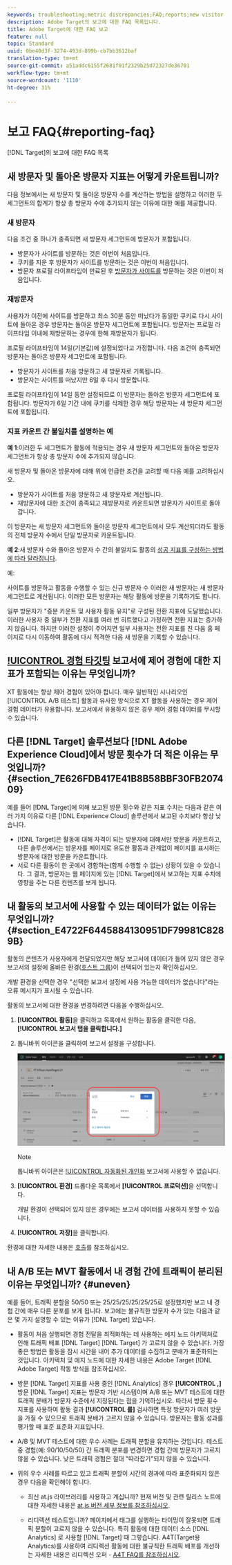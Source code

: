 ```yaml
---
keywords: troubleshooting;metric discrepancies;FAQ;reports;new visitor;new visitors;returning visitor;returning visitors;return visit;new visit
description: Adobe Target의 보고에 대한 FAQ 목록입니다.
title: Adobe Target에 대한 FAQ 보고
feature: null
topic: Standard
uuid: 0be40d3f-3274-493d-899b-cb7bb3612baf
translation-type: tm+mt
source-git-commit: a51addc6155f2681f01f2329b25d72327de36701
workflow-type: tm+mt
source-wordcount: '1110'
ht-degree: 31%

---
```



# 보고 FAQ{#reporting-faq}

[!DNL Target]의 보고에 대한 FAQ 목록

## 새 방문자 및 돌아온 방문자 지표는 어떻게 카운트됩니까?

다음 정보에서는 새 방문자 및 돌아온 방문자 수를 계산하는 방법을 설명하고 이러한 두 세그먼트의 합계가 항상 총 방문자 수에 추가되지 않는 이유에 대한 예를 제공합니다.

### 새 방문자

다음 조건 중 하나가 충족되면 새 방문자 세그먼트에 방문자가 포함됩니다.

* 방문자가 사이트를 방문하는 것은 이번이 처음입니다.
* 쿠키를 지운 후 방문자가 사이트를 방문하는 것은 이번이 처음입니다.
* 방문자 프로필 라이프타임이 만료된 후 [방문자가 사이트를](/help/c-target/c-visitor-profile/visitor-profile-lifetime.md) 방문하는 것은 이번이 처음입니다.

### 재방문자

사용자가 이전에 사이트를 방문하고 최소 30분 동안 떠났다가 동일한 쿠키로 다시 사이트에 돌아온 경우 방문자는 돌아온 방문자 세그먼트에 포함됩니다. 방문자는 프로필 라이프타임 이내에 재방문하는 경우에 한해 재방문자가 됩니다.

프로필 라이프타임이 14일(기본값)에 설정되었다고 가정합니다. 다음 조건이 충족되면 방문자는 돌아온 방문자 세그먼트에 포함됩니다.

* 방문자가 사이트를 처음 방문하고 새 방문자로 기록됩니다.
* 방문자는 사이트를 떠났지만 6일 후 다시 방문합니다.

프로필 라이프타임이 14일 동안 설정되므로 이 방문자는 돌아온 방문자 세그먼트에 포함됩니다. 방문자가 6일 기간 내에 쿠키를 삭제한 경우 해당 방문자는 새 방문자 세그먼트에 포함됩니다.

### 지표 카운트 간 불일치를 설명하는 예

**예 1**:이러한 두 세그먼트가 활동에 적용되는 경우 새 방문자 세그먼트와 돌아온 방문자 세그먼트가 항상 총 방문자 수에 추가되지 않습니다.

새 방문자 및 돌아온 방문자에 대해 위에 언급한 조건을 고려할 때 다음 예를 고려하십시오.

* 방문자가 사이트를 처음 방문하고 새 방문자로 계산됩니다.
* 재방문자에 대한 조건이 충족되고 재방문자로 카운트되면 방문자가 사이트로 돌아갑니다.

이 방문자는 새 방문자 세그먼트와 돌아온 방문자 세그먼트에서 모두 계산되더라도 활동의 전체 방문자 수에서 단일 방문자로 카운트됩니다.

**예 2**:새 방문자 수와 돌아온 방문자 수 간의 불일치도 활동의 [성공 지표를 구성하는 방법에 따라 달라집니다](/help/c-activities/r-success-metrics/success-metrics.md).

예:

사이트를 방문하고 활동을 수행할 수 있는 신규 방문자 수 이러한 새 방문자는 새 방문자 세그먼트로 계산됩니다. 이러한 모든 방문자는 해당 활동에 방문을 기록하기도 합니다.

일부 방문자가 &quot;증분 카운트 및 사용자 활동 유지&quot;로 구성된 전환 지표에 도달했습니다. 이러한 사용자 중 일부가 전환 지표를 여러 번 히트했다고 가정하면 전환 지표는 증가하지 않습니다. 하지만 이러한 설정이 주어지면 일부 사용자는 전환 지표를 친 다음 홈 페이지로 다시 이동하여 활동에 다시 적격한 다음 새 방문을 기록할 수 있습니다.

## [!UICONTROL 경험 타깃팅](XT) 보고서에 제어 경험에 대한 지표가 포함되는 이유는 무엇입니까?

XT 활동에는 항상 제어 경험이 있어야 합니다. 매우 일반적인 시나리오인 [!UICONTROL A/B 테스트] 활동과 유사한 방식으로 XT 활동을 사용하는 경우 제어 경험 데이터가 유용합니다. 보고서에서 유용하지 않은 경우 제어 경험 데이터를 무시할 수 있습니다.

## 다른 [!DNL Target] 솔루션보다 [!DNL Adobe Experience Cloud]에서 방문 횟수가 더 적은 이유는 무엇입니까? {#section_7E626FDB417E41B8B58BBF30FB207409}

예를 들어 [!DNL Target]에 의해 보고된 방문 횟수와 같은 지표 수치는 다음과 같은 여러 가지 이유로 다른 [!DNL Experience Cloud] 솔루션에서 보고된 수치보다 항상 낮습니다.

* [!DNL Target]은 활동에 대해 자격이 되는 방문자에 대해서만 방문을 카운트하고, 다른 솔루션에서는 방문자를 페이지로 유도한 활동과 관계없이 페이지를 표시하는 방문자에 대한 방문을 카운트합니다.
* 서로 다른 활동이 한 곳에서 경합하는(함께 수행할 수 없는) 상황이 있을 수 있습니다. 그 결과, 방문자는 웹 페이지에 있는 [!DNL Target]에서 보고하는 지표 수치에 영향을 주는 다른 컨텐츠를 보게 됩니다.

## 내 활동의 보고서에 사용할 수 있는 데이터가 없는 이유는 무엇입니까? {#section_E4722F6445884130951DF79981C8289B}

활동의 콘텐츠가 사용자에게 전달되었지만 해당 보고서에 데이터가 들어 있지 않은 경우 보고서의 설정에 올바른 환경([호스트 그룹](/help/administrating-target/hosts.md))이 선택되어 있는지 확인하십시오.

개발 환경을 선택한 경우 &quot;선택한 보고서 설정에 사용 가능한 데이터가 없습니다&quot;라는 오류 메시지가 표시될 수 있습니다.

활동의 보고서에 대한 환경을 변경하려면 다음을 수행하십시오.

1. **[!UICONTROL 활동]**&#x200B;을 클릭하고 목록에서 원하는 활동을 클릭한 다음, **[!UICONTROL 보고서 탭을 클릭합니다.]**
1. 톱니바퀴 아이콘을 클릭하여 보고서 설정을 구성합니다.

   ![A/B 설정 대화 상자](/help/c-reports/c-report-settings/assets/ab_settings_dialog.png)

   >[!NOTE]
   >
   >톱니바퀴 아이콘은 [!UICONTROL 자동화된 개인화](AP) 보고서에 사용할 수 없습니다.

1. **[!UICONTROL 환경]** 드롭다운 목록에서 **[!UICONTROL 프로덕션]**&#x200B;을 선택합니다.

   개발 환경이 선택되어 있지 않은 경우에는 보고서 데이터를 사용하지 못할 수 있습니다.

1. **[!UICONTROL 저장]**&#x200B;을 클릭합니다.

환경에 대한 자세한 내용은 [호출](../administrating-target/hosts.md#concept_516BB01EBFBD4449AB03940D31AEB66E)를 참조하십시오.

## 내 A/B 또는 MVT 활동에서 내 경험 간에 트래픽이 분리된 이유는 무엇입니까? {#uneven}

예를 들어, 트래픽 분할을 50/50 또는 25/25/25/25/25/25로 설정했지만 보고 내 경험 간에 매우 다른 분포를 보게 됩니다. 보고에는 불규칙한 방문자 수가 있는 다음과 같은 몇 가지 설명할 수 있는 이유가 [!DNL Target] 있습니다.

* 활동이 처음 실행되면 경험 전달을 최적화하는 데 사용하는 에지 노드 아키텍처로 인해 트래픽 배포 [!DNL Target] [!DNL Target] 가 고르지 않을 수 있습니다. 가장 좋은 방법은 활동을 잠시 시간을 내어 추가 데이터를 수집하고 분배가 표준화되는 것입니다. 아키텍처 및 에지 노드에 대한 자세한 내용은 Adobe Target [!DNL Adobe Target] 작동 [](/help/c-intro/how-target-works.md)방식을 참조하십시오.
* 방문 [!DNL Target] 지표를 사용 중인 [!DNL Analytics] 경우 **[!UICONTROL ,]** 방문 [!DNL Target] 지표는 방문자 기반 시스템이며 A/B 또는 MVT 테스트에 대한 트래픽 분배가 방문자 수준에서 지정된다는 점을 기억하십시오. 따라서 방문 횟수 지표를 사용하여 활동 결과 **[!UICONTROL 를]** 검사하면 특정 방문자가 여러 방문을 가질 수 있으므로 트래픽 분배가 고르지 않을 수 있습니다. 방문자는 활동 성과를 평가할 때 표준 표준화 지표입니다.
* A/B 및 MVT 테스트에 대한 우수 사례는 트래픽 분할을 유지하는 것입니다. 테스트 중 경험(예: 90/10/50/50) 간 트래픽 분포를 변경하면 경험 간에 방문자가 고르지 않을 수 있습니다. 낮은 트래픽 경험은 절대 &quot;따라잡기&quot;되지 않을 수 있습니다.
* 위의 우수 사례를 따르고 있고 트래픽 분할이 시간의 경과에 따라 표준화되지 않은 경우 다음을 확인해야 합니다.

   * 최신 at.js 라이브러리를 사용하고 계십니까? 현재 버전 및 관련 릴리스 노트에 대한 자세한 내용은 [at.js 버전 세부 정보를 참조하십시오](/help/c-implementing-target/c-implementing-target-for-client-side-web/target-atjs-versions.md).

   * 리디렉션 테스트입니까? 페이지에서 태그를 실행하는 타이밍이 잘못되면 트래픽 분할이 고르지 않을 수 있습니다. 특히 활동에 대한 데이터 소스 [!DNL Analytics] 로 사용할 [!DNL Target] 때 그렇습니다. A4T(Target용 Analytics)를 사용하여 리디렉션 활동에 대한 불규칙한 트래픽 배포를 개선하는 자세한 내용은 리디렉션 오퍼 - [A4T FAQ를 참조하십시오](/help/c-integrating-target-with-mac/a4t/r-a4t-faq/a4t-faq-redirect-offers.md).
